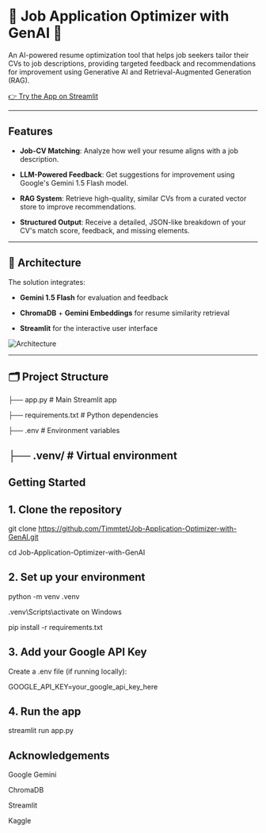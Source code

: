 # 💼 Job Application Optimizer with GenAI 🚀

An AI-powered resume optimization tool that helps job seekers tailor their CVs to job descriptions, providing targeted feedback and recommendations for improvement using Generative AI and Retrieval-Augmented Generation (RAG).


[👉 Try the App on Streamlit](https://job-application-optimizer-with-genai.streamlit.app/)

---

##  Features

-  **Job-CV Matching**: Analyze how well your resume aligns with a job description.

-  **LLM-Powered Feedback**: Get suggestions for improvement using Google's Gemini 1.5 Flash model.

-  **RAG System**: Retrieve high-quality, similar CVs from a curated vector store to improve recommendations.

-  **Structured Output**: Receive a detailed, JSON-like breakdown of your CV's match score, feedback, and missing elements.


---

## 🧱 Architecture

The solution integrates:

- **Gemini 1.5 Flash** for evaluation and feedback

- **ChromaDB** + **Gemini Embeddings** for resume similarity retrieval

- **Streamlit** for the interactive user interface


![Architecture](https://your-architecture-diagram-link-if-any.png)

---

## 🗂️ Project Structure

├── app.py # Main Streamlit app 

├── requirements.txt # Python dependencies 

├── .env # Environment variables 

├── .venv/ # Virtual environment 
---

## Getting Started

## 1. Clone the repository

git clone https://github.com/Timmtet/Job-Application-Optimizer-with-GenAI.git

cd Job-Application-Optimizer-with-GenAI


## 2. Set up your environment

python -m venv .venv

.venv\Scripts\activate on Windows

pip install -r requirements.txt


## 3. Add your Google API Key

Create a .env file (if running locally):

GOOGLE_API_KEY=your_google_api_key_here


## 4. Run the app

streamlit run app.py


## Acknowledgements

Google Gemini

ChromaDB

Streamlit

Kaggle



